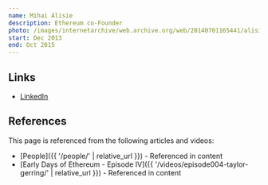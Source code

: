 ```yaml
---
name: Mihai Alisie
description: Ethereum co-Founder
photo: /images/internetarchive/web.archive.org/web/20140701165441/alisie-mihai.jpg
start: Dec 2013
end: Oct 2015
---
```


## Links

- [LinkedIn](https://www.linkedin.com/in/mihaialisie/)

## References

This page is referenced from the following articles and videos:

- [People]({{ '/people/' | relative_url }}) - Referenced in content
- [Early Days of Ethereum - Episode IV]({{ '/videos/episode004-taylor-gerring/' | relative_url }}) - Referenced in content